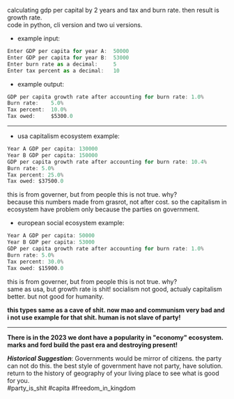 calculating gdp per capital by 2 years and tax and burn rate. then result is growth rate.\
code in python, cli version and two ui versions.

- example input:
```js
Enter GDP per capita for year A:  50000
Enter GDP per capita for year B:  53000
Enter burn rate as a decimal:     5
Enter tax percent as a decimal:   10
```
- example output:
```js
GDP per capita growth rate after accounting for burn rate: 1.0%
Burn rate:    5.0%
Tax percent:  10.0%
Tax owed:     $5300.0
```

---

- usa capitalism ecosystem example:
```js
Year A GDP per capita: 130000
Year B GDP per capita: 150000
GDP per capita growth rate after accounting for burn rate: 10.4%
Burn rate: 5.0%
Tax percent: 25.0%
Tax owed: $37500.0
```
this is from governer, but from people this is not true. why?\
because this numbers made from grasrot, not after cost. so the capitalism in ecosystem have problem only because the parties on government.

- european social ecosystem example:
```js
Year A GDP per capita: 50000
Year B GDP per capita: 53000
GDP per capita growth rate after accounting for burn rate: 1.0%
Burn rate: 5.0%
Tax percent: 30.0%
Tax owed: $15900.0
```
this is from governer, but from people this is not true. why?\
same as usa, but growth rate is shit! socialism not good, actualy capitalism better. but not good for humanity.

**this types same as a cave of shit. now mao and communism very bad and i not use example for that shit. human is not slave of party!**

---

**There is in the 2023 we dont have a popularity in "economy" ecosystem. marks and ford build the past era and destroying present!**

***Historical Suggestion***: Governments would be mirror of citizens. the party can not do this. the best style of government have not party, have solution. return to the history of geography of your living place to see what is good for you.\
#party_is_shit #capita #freedom_in_kingdom
